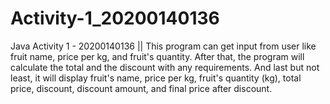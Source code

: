 # Activity-1_20200140136
Java Activity 1 - 20200140136 || 
This program can get input from user like fruit name, price per kg, and fruit's quantity.
After that, the program will calculate the total and the discount with any requirements.
And last but not least, it will display fruit's name, price per kg, fruit's quantity (kg), total price, discount, discount amount, and final price after discount.
